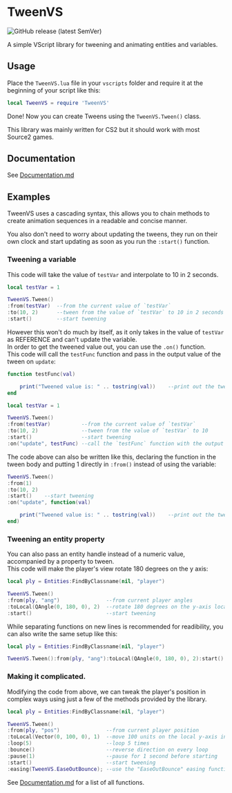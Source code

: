 # TweenVS
![GitHub release (latest SemVer)](https://img.shields.io/github/v/release/Angel-foxxo/TweenVS)

A simple VScript library for tweening and animating entities and variables.

## Usage
Place the `TweenVS.lua` file in your `vscripts` folder and require it at the beginning of your script like this:

```lua
local TweenVS = require 'TweenVS'
```
Done! Now you can create Tweens using the `TweenVS.Tween()` class.

This library was mainly written for CS2 but it should work with most Source2 games.

## Documentation
See [Documentation.md](Documentation.md)

## Examples
TweenVS uses a cascading syntax, this allows you to chain methods to create animation sequences in a readable and concise manner.

You also don't need to worry about updating the tweens, they run on their own clock and start updating as soon as you run the ``:start()`` function.
### Tweening a variable
This code will take the value of `testVar` and interpolate to 10 in 2 seconds.
```lua
local testVar = 1

TweenVS.Tween()
:from(testVar)  --from the current value of `testVar`
:to(10, 2)      --tween from the value of `testVar` to 10 in 2 seconds
:start()        --start tweening
```
However this won't do much by itself, as it only takes in the value of `testVar` as REFERENCE and can't update the variable.  
In order to get the tweened value out, you can use the ``.on()`` function.  
This code will call the `testFunc` function and pass in the output value of the tween on `update`:
```lua
function testFunc(val)

    print("Tweened value is: " .. tostring(val))    --print out the tweened value
end

local testVar = 1

TweenVS.Tween()
:from(testVar)          --from the current value of `testVar`
:to(10, 2)              --tween from the value of `testVar` to 10
:start()                --start tweening
:on("update", testFunc) --call the `testFunc` function with the output value
```
The code above can also be written like this, declaring the function in the tween body and putting 1 directly in `:from()` instead of using the variable:
```lua
TweenVS.Tween()
:from(1)
:to(10, 2)
:start()    --start tweening
:on("update", function(val)

    print("Tweened value is: " .. tostring(val))    --print out the tweened value
end)
```
### Tweening an entity property
You can also pass an entity handle instead of a numeric value, accompanied by a property to tween.  
This code will make the player's view rotate 180 degrees on the y axis:  
```lua
local ply = Entities:FindByClassname(nil, "player")

TweenVS.Tween()
:from(ply, "ang")               --from current player angles
:toLocal(QAngle(0, 180, 0), 2)  --rotate 180 degrees on the y-axis local to the entity for 2 seconds
:start()                        --start tweening
```
While separating functions on new lines is recommended for readibility, you can also write the same setup like this:
```lua
local ply = Entities:FindByClassname(nil, "player")

TweenVS.Tween():from(ply, "ang"):toLocal(QAngle(0, 180, 0), 2):start()
```
### Making it complicated.
Modifying the code from above, we can tweak the player's position in complex ways using just a few of the methods provided by the library.
```lua
local ply = Entities:FindByClassname(nil, "player")

TweenVS.Tween()
:from(ply, "pos")               --from current player position
:toLocal(Vector(0, 100, 0), 1)  --move 100 units on the local y-axis in 2 seconds
:loop(5)                        --loop 5 times
:bounce()                       --reverse direction on every loop
:pause(1)                       --pause for 1 second before starting
:start()                        --start tweening
:easing(TweenVS.EaseOutBounce); --use the "EaseOutBounce" easing function
```
See [Documentation.md](Documentation.md) for a list of all functions.